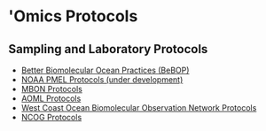 'Omics Protocols
=====


Sampling and Laboratory Protocols
------------

- [Better Biomolecular Ocean Practices (BeBOP)](https://github.com/BeBOP-OBON)  <br>
- [NOAA PMEL Protocols (under development)](https://github.com/NOAA-PMEL/Ocean-Molecular-Ecology#pcr-protocols) <br>
- [MBON Protocols](https://mbari-bog.github.io/MBON-Protocols/)  <br>
- [AOML Protocols](https://github.com/aomlomics/protocols)  <br>
- [West Coast Ocean Biomolecular Observation Network Protocols](https://docs.google.com/spreadsheets/d/1rDubDv8d1tieoLY2NQZedbSR4-8lsIoafH266XKmtTo/edit#gid=1024107459)  <br>
- [NCOG Protocols](https://calcofi.org/data/marine-ecosystem-data/e-dna/)  <br>